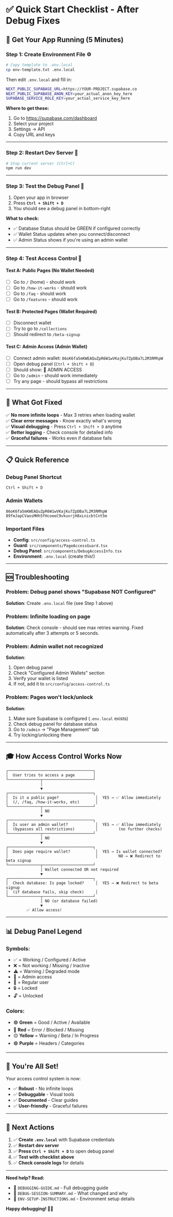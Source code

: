 # ✅ Quick Start Checklist - After Debug Fixes

## 🚀 Get Your App Running (5 Minutes)

### Step 1: Create Environment File ⚙️
```bash
# Copy template to .env.local
cp env-template.txt .env.local
```

Then edit `.env.local` and fill in:
```bash
NEXT_PUBLIC_SUPABASE_URL=https://YOUR-PROJECT.supabase.co
NEXT_PUBLIC_SUPABASE_ANON_KEY=your_actual_anon_key_here
SUPABASE_SERVICE_ROLE_KEY=your_actual_service_key_here
```

**Where to get these:**
1. Go to https://supabase.com/dashboard
2. Select your project
3. Settings → API
4. Copy URL and keys

---

### Step 2: Restart Dev Server 🔄
```bash
# Stop current server (Ctrl+C)
npm run dev
```

---

### Step 3: Test the Debug Panel 🐛
1. Open your app in browser
2. Press **`Ctrl + Shift + D`**
3. You should see a debug panel in bottom-right

**What to check:**
- ✅ Database Status should be GREEN if configured correctly
- ✅ Wallet Status updates when you connect/disconnect
- ✅ Admin Status shows if you're using an admin wallet

---

### Step 4: Test Access Control 🔐

#### Test A: Public Pages (No Wallet Needed)
- [ ] Go to `/` (home) - should work
- [ ] Go to `/how-it-works` - should work
- [ ] Go to `/faq` - should work
- [ ] Go to `/features` - should work

#### Test B: Protected Pages (Wallet Required)
- [ ] Disconnect wallet
- [ ] Try to go to `/collections`
- [ ] Should redirect to `/beta-signup`

#### Test C: Admin Access (Admin Wallet)
- [ ] Connect admin wallet: `86oK6fa5mKWEAQuZpR6W1wVKajKu7ZpDBa7L2M3RMhpW`
- [ ] Open debug panel (`Ctrl + Shift + D`)
- [ ] Should show: 👑 ADMIN ACCESS
- [ ] Go to `/admin` - should work immediately
- [ ] Try any page - should bypass all restrictions

---

## 🎯 What Got Fixed

✅ **No more infinite loops** - Max 3 retries when loading wallet  
✅ **Clear error messages** - Know exactly what's wrong  
✅ **Visual debugging** - Press `Ctrl + Shift + D` anytime  
✅ **Better logging** - Check console for detailed info  
✅ **Graceful failures** - Works even if database fails  

---

## 📋 Quick Reference

### Debug Panel Shortcut
```
Ctrl + Shift + D
```

### Admin Wallets
```
86oK6fa5mKWEAQuZpR6W1wVKajKu7ZpDBa7L2M3RMhpW
89fmJapCVaosMHh5fHcoeeC9vkuvrjH8xLnicbtCnt5m
```

### Important Files
- **Config**: `src/config/access-control.ts`
- **Guard**: `src/components/PageAccessGuard.tsx`
- **Debug Panel**: `src/components/DebugAccessInfo.tsx`
- **Environment**: `.env.local` (create this!)

---

## 🆘 Troubleshooting

### Problem: Debug panel shows "Supabase NOT Configured"
**Solution**: Create `.env.local` file (see Step 1 above)

### Problem: Infinite loading on page
**Solution**: Check console - should see max retries warning. Fixed automatically after 3 attempts or 5 seconds.

### Problem: Admin wallet not recognized
**Solution**: 
1. Open debug panel
2. Check "Configured Admin Wallets" section
3. Verify your wallet is listed
4. If not, add it to `src/config/access-control.ts`

### Problem: Pages won't lock/unlock
**Solution**: 
1. Make sure Supabase is configured (`.env.local` exists)
2. Check debug panel for database status
3. Go to `/admin` → "Page Management" tab
4. Try locking/unlocking there

---

## 🎓 How Access Control Works Now

```
┌─────────────────────────────────────┐
│  User tries to access a page        │
└──────────────┬──────────────────────┘
               │
               ▼
┌─────────────────────────────────────┐
│  Is it a public page?                │  YES → ✅ Allow immediately
│  (/, /faq, /how-it-works, etc)       │
└──────────────┬──────────────────────┘
               │ NO
               ▼
┌─────────────────────────────────────┐
│  Is user an admin wallet?            │  YES → ✅ Allow immediately
│  (bypasses all restrictions)         │         (no further checks)
└──────────────┬──────────────────────┘
               │ NO
               ▼
┌─────────────────────────────────────┐
│  Does page require wallet?           │  YES → Is wallet connected?
│                                      │         NO → ❌ Redirect to beta signup
└──────────────┬──────────────────────┘
               │ Wallet connected OR not required
               ▼
┌─────────────────────────────────────┐
│  Check database: Is page locked?     │  YES → ❌ Redirect to beta signup
│  (if database fails, skip check)     │
└──────────────┬──────────────────────┘
               │ NO (or database failed)
               ▼
         ✅ Allow access!
```

---

## 📊 Debug Panel Legend

### Symbols:
- ✅ = Working / Configured / Active
- ❌ = Not working / Missing / Inactive
- ⚠️ = Warning / Degraded mode
- 👑 = Admin access
- 👤 = Regular user
- 🔒 = Locked
- 🔓 = Unlocked

### Colors:
- 🟢 **Green** = Good / Active / Available
- 🔴 **Red** = Error / Blocked / Missing
- 🟡 **Yellow** = Warning / Beta / In Progress
- 🟣 **Purple** = Headers / Categories

---

## 💪 You're All Set!

Your access control system is now:
- ✅ **Robust** - No infinite loops
- ✅ **Debuggable** - Visual tools
- ✅ **Documented** - Clear guides
- ✅ **User-friendly** - Graceful failures

---

## 🎉 Next Actions

1. ✅ **Create `.env.local`** with Supabase credentials
2. ✅ **Restart dev server**
3. ✅ **Press `Ctrl + Shift + D`** to open debug panel
4. ✅ **Test with checklist above**
5. ✅ **Check console logs** for details

---

**Need help? Read:**
- 📖 `DEBUGGING-GUIDE.md` - Full debugging guide
- 📖 `DEBUG-SESSION-SUMMARY.md` - What changed and why
- 📖 `ENV-SETUP-INSTRUCTIONS.md` - Environment setup details

**Happy debugging! 🐛✨**

